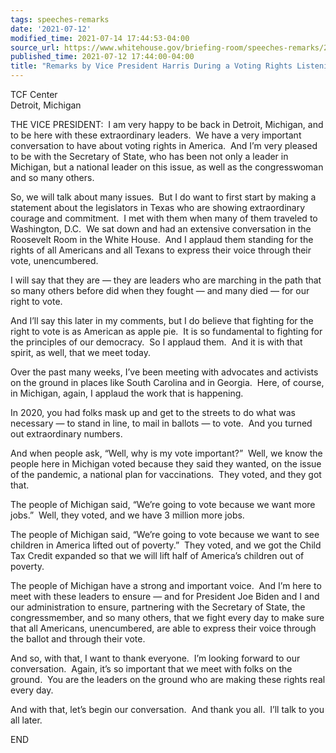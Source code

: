 ```yaml
---
tags: speeches-remarks
date: '2021-07-12'
modified_time: 2021-07-14 17:44:53-04:00
source_url: https://www.whitehouse.gov/briefing-room/speeches-remarks/2021/07/12/remarks-by-vice-president-harris-during-a-voting-rights-listening-session/
published_time: 2021-07-12 17:44:00-04:00
title: "Remarks by Vice President Harris During a Voting Rights Listening\_Session"
---
```

 
TCF Center  
Detroit, Michigan

THE VICE PRESIDENT:  I am very happy to be back in Detroit, Michigan,
and to be here with these extraordinary leaders.  We have a very
important conversation to have about voting rights in America.  And I’m
very pleased to be with the Secretary of State, who has been not only a
leader in Michigan, but a national leader on this issue, as well as the
congresswoman and so many others.   
  
So, we will talk about many issues.  But I do want to first start by
making a statement about the legislators in Texas who are showing
extraordinary courage and commitment.  I met with them when many of them
traveled to Washington, D.C.  We sat down and had an extensive
conversation in the Roosevelt Room in the White House.  And I applaud
them standing for the rights of all Americans and all Texans to express
their voice through their vote, unencumbered.   
  
I will say that they are — they are leaders who are marching in the path
that so many others before did when they fought — and many died — for
our right to vote.   
  
And I’ll say this later in my comments, but I do believe that fighting
for the right to vote is as American as apple pie.  It is so fundamental
to fighting for the principles of our democracy.  So I applaud them. 
And it is with that spirit, as well, that we meet today.    
  
Over the past many weeks, I’ve been meeting with advocates and activists
on the ground in places like South Carolina and in Georgia.  Here, of
course, in Michigan, again, I applaud the work that is happening.    
  
In 2020, you had folks mask up and get to the streets to do what was
necessary — to stand in line, to mail in ballots — to vote.  And you
turned out extraordinary numbers.   
  
And when people ask, “Well, why is my vote important?”  Well, we know
the people here in Michigan voted because they said they wanted, on the
issue of the pandemic, a national plan for vaccinations.  They voted,
and they got that.    
  
The people of Michigan said, “We’re going to vote because we want more
jobs.”  Well, they voted, and we have 3 million more jobs.   
  
The people of Michigan said, “We’re going to vote because we want to see
children in America lifted out of poverty.”  They voted, and we got the
Child Tax Credit expanded so that we will lift half of America’s
children out of poverty.    
  
The people of Michigan have a strong and important voice.  And I’m here
to meet with these leaders to ensure — and for President Joe Biden and I
and our administration to ensure, partnering with the Secretary of
State, the congressmember, and so many others, that we fight every day
to make sure that all Americans, unencumbered, are able to express their
voice through the ballot and through their vote.   
  
And so, with that, I want to thank everyone.  I’m looking forward to our
conversation.  Again, it’s so important that we meet with folks on the
ground.  You are the leaders on the ground who are making these rights
real every day.    
  
And with that, let’s begin our conversation.  And thank you all.  I’ll
talk to you all later.   

END        
